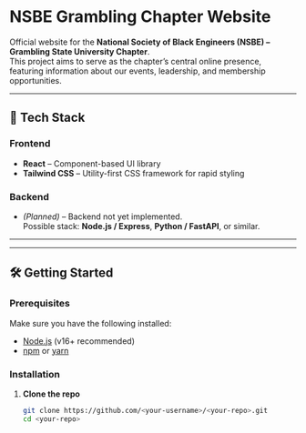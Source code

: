 # NSBE Grambling Chapter Website

Official website for the **National Society of Black Engineers (NSBE) – Grambling State University Chapter**.  
This project aims to serve as the chapter’s central online presence, featuring information about our events, leadership, and membership opportunities.

---

## 🚀 Tech Stack

### Frontend
- **React** – Component-based UI library
- **Tailwind CSS** – Utility-first CSS framework for rapid styling

### Backend
- *(Planned)* – Backend not yet implemented.  
  Possible stack: **Node.js / Express**, **Python / FastAPI**, or similar.

---

---

## 🛠️ Getting Started

### Prerequisites
Make sure you have the following installed:
- [Node.js](https://nodejs.org/) (v16+ recommended)
- [npm](https://www.npmjs.com/) or [yarn](https://yarnpkg.com/)

### Installation
1. **Clone the repo**
   ```bash
   git clone https://github.com/<your-username>/<your-repo>.git
   cd <your-repo>